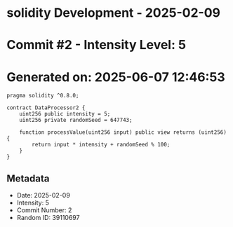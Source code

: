﻿# solidity Development - 2025-02-09
# Commit #2 - Intensity Level: 5
# Generated on: 2025-06-07 12:46:53
```solidity
pragma solidity ^0.8.0;

contract DataProcessor2 {
    uint256 public intensity = 5;
    uint256 private randomSeed = 647743;

    function processValue(uint256 input) public view returns (uint256) {
        return input * intensity + randomSeed % 100;
    }
}
```
## Metadata
- Date: 2025-02-09
- Intensity: 5
- Commit Number: 2
- Random ID: 39110697
